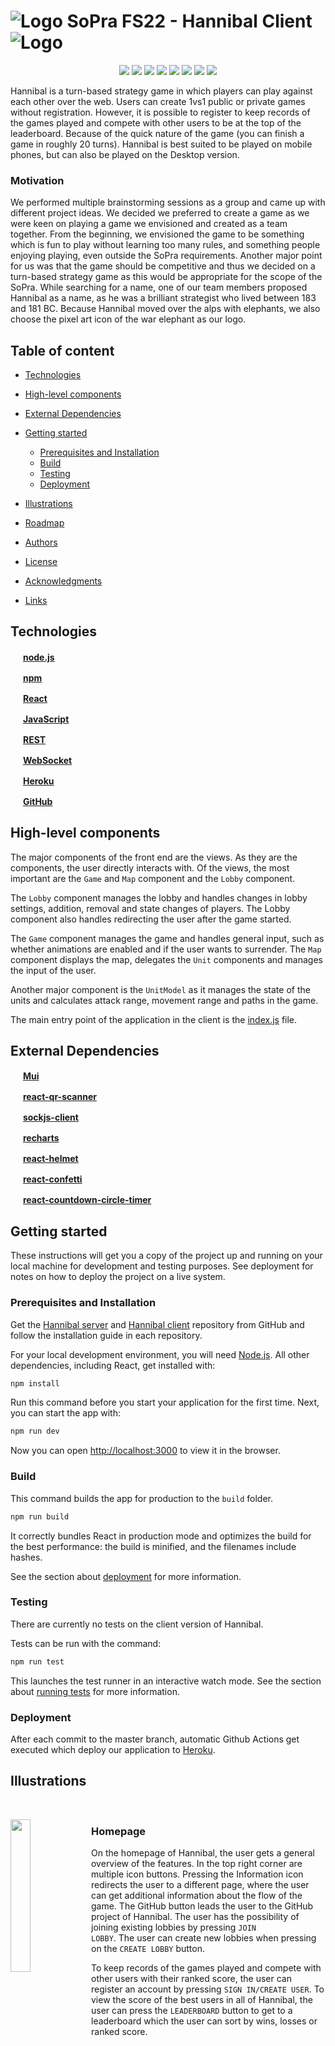 # ![Logo](https://github.com/sopra-fs22-group-16/sopra-fs22-group-16-client/blob/ReadMe-media/images/logo/war_elephant_purple.png) SoPra FS22 - Hannibal Client ![Logo](https://github.com/sopra-fs22-group-16/sopra-fs22-group-16-client/blob/ReadMe-media/images/logo/war_elephant_purple_left.png)

<p align="center">
	<img src="https://img.shields.io/github/issues-raw/sopra-fs22-group-16/sopra-fs22-group-16-client"/>
	<img src="https://img.shields.io/github/milestones/progress/sopra-fs22-group-16/sopra-fs22-group-16-client/2"/>
	<img src="https://img.shields.io/github/milestones/progress/sopra-fs22-group-16/sopra-fs22-group-16-client/3"/>
	<img src="https://img.shields.io/github/milestones/progress/sopra-fs22-group-16/sopra-fs22-group-16-client/4"/>
	<img src="https://sonarcloud.io/api/project_badges/measure?project=sopra-fs22-group-16_sopra-fs22-hannibal-client&metric=bugs"/>
	<img src="https://sonarcloud.io/api/project_badges/measure?project=sopra-fs22-group-16_sopra-fs22-hannibal-client&metric=vulnerabilities"/>
	<img src="https://sonarcloud.io/api/project_badges/measure?project=sopra-fs22-group-16_sopra-fs22-hannibal-client&metric=code_smells"/>
	<img src="https://img.shields.io/github/license/sopra-fs22-group-16/sopra-fs22-group-16-client"/>
</p>

Hannibal is a turn-based strategy game in which players can play against each other over the web. Users can create 1vs1 public or private games without registration. However, it is possible to register to keep records of the games played and compete with other users to be at the top of the leaderboard. Because of the quick nature of the game (you can finish a game in roughly 20 turns). Hannibal is best suited to be played on mobile phones, but can also be played on the Desktop version.  

### Motivation
We performed multiple brainstorming sessions as a group and came up with different project ideas. We decided we preferred to create a game as we were keen on playing a game we envisioned and created as a team together. From the beginning, we envisioned the game to be something which is fun to play without learning too many rules, and something people enjoying playing, even outside the SoPra requirements. Another major point for us was that the game should be competitive and thus we decided on a turn-based strategy game as this would be appropriate for the scope of the SoPra. While searching for a name, one of our team members proposed Hannibal as a name, as he was a brilliant strategist who lived between 183 and 181 BC. Because Hannibal moved over the alps with elephants, we also choose the pixel art icon of the war elephant as our logo.


## Table of content

- [Technologies](#technologies)
- [High-level components](#high-level-components)
- [External Dependencies](#external-dependencies)
- [Getting started](#getting-started)
    - [Prerequisites and Installation](#prerequisites-and-installation)
	- [Build](#build)
	- [Testing](#testing)
	- [Deployment](#deployment)

- [Illustrations](#illustrations)
- [Roadmap](#roadmap)
- [Authors](#authors)
- [License](#license)
- [Acknowledgments](#acknowledgments)
- [Links](#links)

## Technologies

<img src="https://github.com/get-icon/geticon/blob/master/icons/nodejs-icon.svg" width="16" height="16" />   [**node.js**](https://www.npmjs.com) 	

<img src="https://github.com/get-icon/geticon/blob/master/icons/npm.svg" width="16" height="16" />   [**npm**](https://www.npmjs.com) 	

<img src="https://upload.wikimedia.org/wikipedia/commons/4/47/React.svg" width="16" height="16" />   [**React**](https://reactjs.org/) 	

<img src="https://upload.wikimedia.org/wikipedia/commons/9/99/Unofficial_JavaScript_logo_2.svg" width="16" height="16" /> [**JavaScript**](https://www.javascript.com/)	

<img src="https://user-images.githubusercontent.com/91155454/170842503-3a531289-1afc-4b9c-87c1-cc120d9229ce.svg" style='visibility:hidden;' width="16" height="16" /> [**REST**](https://en.wikipedia.org/wiki/Representational_state_transfer) 

<img src="https://user-images.githubusercontent.com/91155454/170843632-39007803-3026-4e48-bb78-93836a3ea771.png" style='visibility:hidden;' width="16" height="16" /> [**WebSocket**](https://en.wikipedia.org/wiki/WebSocket)

<img src="https://github.com/get-icon/geticon/blob/master/icons/heroku-icon.svg" width="16" height="16" /> [**Heroku**](https://www.heroku.com/)		

<img src="https://github.com/get-icon/geticon/blob/master/icons/github-icon.svg" width="16" height="16" /> [**GitHub**](https://github.com/)	

## High-level components

The major components of the front end are the views. As they are the components, the user directly interacts with. Of the views, the most important are the `Game` and `Map` component and the `Lobby` component.

The `Lobby` component manages the lobby and handles changes in lobby settings, addition, removal and state changes of players. The Lobby component also handles redirecting the user after the game started.

The `Game` component manages the game and handles general input, such as whether animations are enabled and if the user wants to surrender. The `Map` component displays the map, delegates the `Unit` components and manages the input of the user.

Another major component is the `UnitModel` as it manages the state of the units and calculates attack range, movement range and paths in the game.

The main entry point of the application in the client is the [index.js](https://github.com/sopra-fs22-group-16/sopra-fs22-group-16-client/blob/master/src/index.js) file.

## External Dependencies

<img src="https://github.com/get-icon/geticon/blob/master/icons/material-ui.svg" width="16" height="16" /> [**Mui**](https://mui.com/)		

<img src="https://user-images.githubusercontent.com/91155454/170842620-fd6f8352-6f42-41c2-b35a-6c7157cc2727.svg" width="16" height="16" /> [**react-qr-scanner**](https://www.npmjs.com/package/react-qr-scanner)

<img src="https://user-images.githubusercontent.com/91155454/170842854-9efaadbf-2d09-49c7-a738-d19fe8f9a257.png" width="16" height="16" /> [**sockjs-client**](https://www.npmjs.com/package/sockjs-client)	

<img src="https://avatars.githubusercontent.com/u/13690587?s=200&v=4" width="16" height="16" /> [**recharts**](https://github.com/recharts/recharts)	

<img src="https://avatars.githubusercontent.com/u/1261928?s=200&v=4" width="16" height="16" /> [**react-helmet**](https://github.com/nfl/react-helmet)	

<img src="https://avatars.githubusercontent.com/u/297461?v=4" width="16" height="16" /> [**react-confetti**](https://github.com/alampros/react-confetti)	

<img src="https://avatars.githubusercontent.com/u/10707142?v=4" width="16" height="16" /> [**react-countdown-circle-timer**](https://github.com/vydimitrov/react-countdown-circle-timer)	

## Getting started
<p>
These instructions will get you a copy of the project up and running on your local machine for development and testing purposes. See deployment for notes on how to deploy the project on a live system.
</p>

### Prerequisites and Installation
Get the [Hannibal server](https://github.com/sopra-fs22-group-16/sopra-fs22-group-16-server) and [Hannibal client](https://github.com/sopra-fs22-group-16/sopra-fs22-group-16-client) repository from GitHub and follow the installation guide in each repository.

For your local development environment, you will need [Node.js](https://nodejs.org). All other dependencies, including React, get installed with:

```bash
npm install
```

Run this command before you start your application for the first time. Next, you can start the app with:

```bash
npm run dev
```

Now you can open [http://localhost:3000](http://localhost:3000) to view it in the browser.

### Build
This command builds the app for production to the `build` folder.
```bash
npm run build
```
It correctly bundles React in production mode and optimizes the build for the best performance: the build is minified, and the filenames include hashes.<br>

See the section about [deployment](https://facebook.github.io/create-react-app/docs/deployment) for more information.

### Testing
There are currently no tests on the client version of Hannibal.

Tests can be run with the command:  
```bash
npm run test
```

This launches the test runner in an interactive watch mode. 
See the section about [running tests](https://facebook.github.io/create-react-app/docs/running-tests) for more information.


### Deployment
After each commit to the master branch, automatic Github Actions get executed which deploy our application to [Heroku](https://www.heroku.com/).

## Illustrations

<br clear="both"/>

<p>

<img align="left" width="25%" src="https://github.com/sopra-fs22-group-16/sopra-fs22-group-16-client/blob/ReadMe-media/images/Illustrations/Homepage.png">
	
	
### Homepage

On the homepage of Hannibal, the user gets a general overview of the features. In the top right corner are multiple icon buttons. Pressing the Information icon redirects the user to a different page, where the user can get additional information about the flow of the game. The GitHub button leads the user to the GitHub project of Hannibal. The user has the possibility of joining existing lobbies by pressing <code>JOIN LOBBY</code>. The user can create new lobbies when pressing on the <code>CREATE LOBBY</code> button.

To keep records of the games played and compete with other users with their ranked score, the user can register an account by pressing <code>SIGN IN/CREATE USER</code>. To view the score of the best users in all of Hannibal, the user can press the <code>LEADERBOARD</code> button to get to a leaderboard which the user can sort by wins, losses or ranked score.

</p>	
	
<br clear="both"/>

<br>

<br>

<p>

<img align="left" width="25%" src="https://github.com/sopra-fs22-group-16/sopra-fs22-group-16-client/blob/ReadMe-media/images/Illustrations/CreateLobby.png">

<img align="right" width="25%" src="https://github.com/sopra-fs22-group-16/sopra-fs22-group-16-client/blob/ReadMe-media/images/Illustrations/PublicLobbies.png">

### Creating and joining a lobby

After pressing <code>CREATE LOBBY</code> the user is presented with a form where he can specify the name, the type and the visibility of the lobby. In game of type Ranked, the registered users compete against each other and in the end the wins, losses and ranked score get updated. With the option visibility, the user can decide if the lobby gets added to the list of public lobbies. 


After pressing <code>JOIN LOBBY</code> the user is presented with a list of public lobbies. The name, type, number of players and type of the lobby is indicated. The user can join the lobby if the user is eligible for the lobby by pressing on it.
	
If the user wants to join a specifig lobby, they can press <code>JOIN A LOBBY BY CODE</code>.
	
Additionally, the user can return to the home screen by pressing <code>RETURN HOME</code>.
	
</p>
	
<br clear="right"/>

<br>

<p>

<img align="left" width="25%" src="https://github.com/sopra-fs22-group-16/sopra-fs22-group-16-client/blob/ReadMe-media/images/Illustrations/JoinLobbyByCode.png">

<img align="right" width="25%" src="https://github.com/sopra-fs22-group-16/sopra-fs22-group-16-client/blob/ReadMe-media/images/Illustrations/JoinLobbyByQRCode.png">

### Joining a lobby by code
	
After pressing <code>JOIN A LOBBY BY CODE</code> the user gets presented with an inputfield where, the user can input a lobbycode. The user can validate the code by pressing <code>VALIDATE CODE</code>. 

Additianally, the user can press <code>Join using a QR code instead</code> to get the possibility to join a lobby by scanning a QR code.

The user can return to the list of public lobbies or the homepage by using the two buttons below.
	
</p>
	
<br clear="right"/>

<br>

<p>

<img align="left"  width="25%" src="https://github.com/sopra-fs22-group-16/sopra-fs22-group-16-client/blob/ReadMe-media/images/Illustrations/Lobby.png">

### Lobby
	
In the lobby, the user can see the current settings of the lobby. This includes the name (NAME), the visibility (ACCESS), the type (TYPE), the number of players and respectively the maximal number of players (PLAYERS) and the number of ready players (READY). Below the lobby information is a table with the players currently in the lobby. The name of the play, the team and ready status is stated in each table row. The user can change his name by selecting the input field and then pressing the yellow button on the left of it. The user can change his ready status by clicking on the checkbox in the user's row.

The host of the lobby has access to three additional views. He can access them via the blue links above the lobby information and below the player table. With the above link, he has the possibility of changing the lobby settings. The link below the player's table allows the host to see the invitation code or the QR code.
	
</p>
	
<br clear="both"/>
<br>

<p>

<img align="left"  width="25%" src="https://github.com/sopra-fs22-group-16/sopra-fs22-group-16-client/blob/ReadMe-media/images/Illustrations/StartOfGame.png">

<img align="right"  width="25%" src="https://github.com/sopra-fs22-group-16/sopra-fs22-group-16-client/blob/ReadMe-media/images/Illustrations/game.png">

### Game
	
In the game, at the start of each turn, the turn number and the name of the player whose name it is gets shown. After holding for a certain amount of time, the pop up vanishes. The user can then see the map. If it is the turn of the player, the units are marked. Animations can be disabled by clicking the button in the top left corner. The user can surrender by pressing the flag in the bottom left corner. The user can select a unit by clicking on it.
	
</p>
	
<br clear="both"/>

<br>

<p>

<img align="left"  width="25%" src="https://github.com/sopra-fs22-group-16/sopra-fs22-group-16-client/blob/ReadMe-media/images/Illustrations/MovementAndAttackRange.png">

<img align="right"  width="25%" src="https://github.com/sopra-fs22-group-16/sopra-fs22-group-16-client/blob/ReadMe-media/images/Illustrations/attack.png">

After the user selected a unit, the movement range is shown with the striped tile. The full attack range is shown with the framed tiles. If a hostile unit is inside the attack or movement range, the indicator below is colored red. The user can select a hostile unit in attack range and the estimated damage exchange is displayed in a pop up above the hostile unit. A dropdown shows where the user can select the actions to perform. There are further ways to perform actions with more precision. Please refer to the [info page of Hannibal](https://sopra-fs22-group-16-client.herokuapp.com/info) for more information.
	
</p>
	
<br clear="both"/>
<br>

<p>

<img align="left"  width="25%" src="https://github.com/sopra-fs22-group-16/sopra-fs22-group-16-client/blob/ReadMe-media/images/Illustrations/Victory.png">

<img align="right"  width="25%" src="https://github.com/sopra-fs22-group-16/sopra-fs22-group-16-client/blob/ReadMe-media/images/Illustrations/Defeat.png">

### End of game
	
After all units of a player got destroyed or one player surrendered, the victory or defeat view gets shown. The name of the user who won gets named again, and the winner gets showered in confetti. The user has the possibility to look at statistics about the game by pressing <code>STATISTICS</code>. If the user wants to play again, <code>PLAY AGAIN</code> leads the user back to the lobby, where the user can get ready again. If the user doesn’t want to play again, <code>RETURN HOME</code>, returns the user back to the home screen, and the user leaves the lobby automatically. 

</p>
	
<br clear="both"/>
<br>

<img align="left"  width="25%" src="https://github.com/sopra-fs22-group-16/sopra-fs22-group-16-client/blob/ReadMe-media/images/Illustrations/statisticsKPT.png">

<img align="right"  width="25%" src="https://github.com/sopra-fs22-group-16/sopra-fs22-group-16-client/blob/ReadMe-media/images/Illustrations/statisticsUPT.png">

### Statistics

To allow the players to learn from the game they just played. The user can look at two different graphs. In units per turn the user can see the number of unit each player had in each turn. In kills per turn the player sees the number of kills performed by each player in each turn. Like in the victory and defeat view the user can either play again with <code>PLAY AGAIN</code> or return back to the home screen with <code>RETURN HOME</code>

</p>
	
<br clear="both"/>
<br>

## Roadmap

<p align="center">
<img align="center" src="https://github.com/sopra-fs22-group-16/sopra-fs22-group-16-client/blob/ReadMe-media/images/Illustrations/Hannibalroadmap.png" width="50%"/>
</p>

## Authors

* **Luis Torrejón Machado**  - [luis-tm](https://github.com/luis-tm)
* **Paul Luley**  - [paolovic](https://github.com/paolovic)
* **Maria Korobeynikova** - [mkorob](https://github.com/mkorob)
* **Hilal Çomak** - [hilalcomak](https://github.com/hilalcomak)
* **Alessio Brazerol** - [apple00juice](https://github.com/apple00juice)

## License
This project is licensed under [GPLv3](https://www.gnu.org/licenses/gpl-3.0.en.html), which guarantees end users the freedoms to run, study, share and modify the software.

## Acknowledgments
* This project is based on the [SoPra FS22 - Client Template](https://github.com/HASEL-UZH/sopra-fs22-template-client)
* Thanks to **Melih Catal** - [melihcatal](https://github.com/melihcatal) who supported us as a Tutor and Scrum Master during this project.

## Links
* [Hannibal Client Website](https://sopra-fs22-group-16-client.herokuapp.com/)
* [Hannibal Server Website](https://sopra-fs22-group-16-server.herokuapp.com/)
* [SonarCloud](https://sonarcloud.io/organizations/sopra-fs22-group-16/projects)
* [Issue tracker](https://github.com/sopra-fs22-group-16/sopra-fs22-group-16-client/issues)
